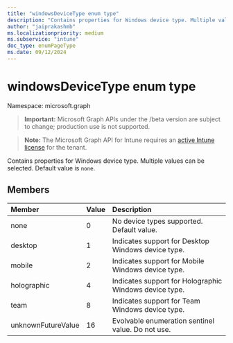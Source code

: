 ```yaml
---
title: "windowsDeviceType enum type"
description: "Contains properties for Windows device type. Multiple values can be selected. Default value is `none`."
author: "jaiprakashmb"
ms.localizationpriority: medium
ms.subservice: "intune"
doc_type: enumPageType
ms.date: 09/12/2024
---
```


# windowsDeviceType enum type

Namespace: microsoft.graph

> **Important:** Microsoft Graph APIs under the /beta version are subject to change; production use is not supported.

> **Note:** The Microsoft Graph API for Intune requires an [active Intune license](https://go.microsoft.com/fwlink/?linkid=839381) for the tenant.

Contains properties for Windows device type. Multiple values can be selected. Default value is `none`.

## Members
|Member|Value|Description|
|:---|:---|:---|
|none|0|No device types supported. Default value.|
|desktop|1|Indicates support for Desktop Windows device type.|
|mobile|2|Indicates support for Mobile Windows device type.|
|holographic|4|Indicates support for Holographic Windows device type.|
|team|8|Indicates support for Team Windows device type.|
|unknownFutureValue|16|Evolvable enumeration sentinel value. Do not use.|
